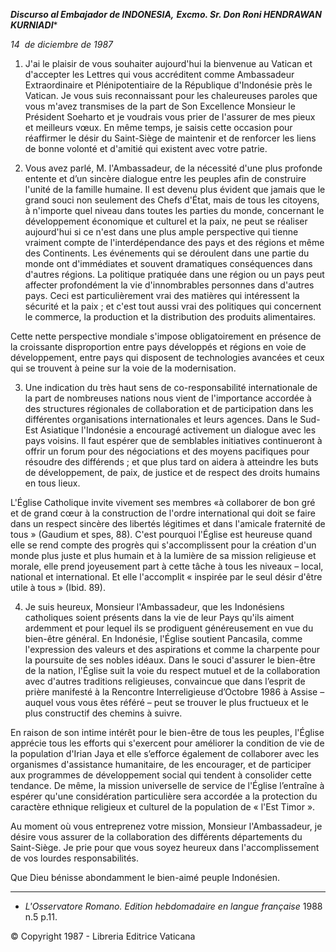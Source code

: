***Discurso al Embajador de INDONESIA,*** ***Excmo. Sr. Don Roni HENDRAWAN KURNIADI****

*14  de diciembre de 1987*

1. J'ai le plaisir de vous souhaiter aujourd'hui la bienvenue au Vatican et d'accepter les Lettres qui vous accréditent comme Ambassadeur Extraordinaire et Plénipotentiaire de la République d'Indonésie près le Vatican. Je vous suis reconnaissant pour les chaleureuses paroles que vous m'avez transmises de la part de Son Excellence Monsieur le Président Soeharto et je voudrais vous prier de l'assurer de mes pieux et meilleurs vœux. En même temps, je saisis cette occasion pour réaffirmer le désir du Saint-Siège de maintenir et de renforcer les liens de bonne volonté et d'amitié qui existent avec votre patrie.

2. Vous avez parlé, M. l'Ambassadeur, de la nécessité d'une plus profonde entente et d’un sincère dialogue entre les peuples afin de construire l'unité de la famille humaine. Il est devenu plus évident que jamais que le grand souci non seulement des Chefs d'État, mais de tous les citoyens, à n'importe quel niveau dans toutes les parties du monde, concernant le développement économique et culturel et la paix, ne peut se réaliser aujourd'hui si ce n'est dans une plus ample perspective qui tienne vraiment compte de l'interdépendance des pays et des régions et même des Continents. Les événements qui se déroulent dans une partie du monde ont d'immédiates et souvent dramatiques conséquences dans d'autres régions. La politique pratiquée dans une région ou un pays peut affecter profondément la vie d'innombrables personnes dans d'autres pays. Ceci est particulièrement vrai des matières qui intéressent la sécurité et la paix ; et c'est tout aussi vrai des politiques qui concernent le commerce, la production et la distribution des produits alimentaires.

Cette nette perspective mondiale s'impose obligatoirement en présence de la croissante disproportion entre pays développés et régions en voie de développement, entre pays qui disposent de technologies avancées et ceux qui se trouvent à peine sur la voie de la modernisation.

3. Une indication du très haut sens de co-responsabilité internationale de la part de nombreuses nations nous vient de l'importance accordée à des structures régionales de collaboration et de participation dans les différentes organisations internationales et leurs agences. Dans le Sud-Est Asiatique l'Indonésie a encouragé activement un dialogue avec les pays voisins. Il faut espérer que de semblables initiatives continueront à offrir un forum pour des négociations et des moyens pacifiques pour résoudre des différends ; et que plus tard on aidera à atteindre les buts de développement, de paix, de justice et de respect des droits humains en tous lieux.

L'Église Catholique invite vivement ses membres «à collaborer de bon gré et de grand cœur à la construction de l'ordre international qui doit se faire dans un respect sincère des libertés légitimes et dans l'amicale fraternité de tous » (Gaudium et spes, 88). C'est pourquoi l'Église est heureuse quand elle se rend compte des progrès qui s'accomplissent pour la création d'un monde plus juste et plus humain et à la lumière de sa mission religieuse et morale, elle prend joyeusement part à cette tâche à tous les niveaux – local, national et international. Et elle l'accomplit « inspirée par le seul désir d'être utile à tous » (Ibid. 89).

4. Je suis heureux, Monsieur l'Ambassadeur, que les Indonésiens catholiques soient présents dans la vie de leur Pays qu'ils aiment ardemment et pour lequel ils se prodiguent généreusement en vue du bien-être général. En Indonésie, l'Église soutient Pancasila, comme l'expression des valeurs et des aspirations et comme la charpente pour la poursuite de ses nobles idéaux. Dans le souci d'assurer le bien-être de la nation, l'Église suit la voie du respect mutuel et de la collaboration avec d'autres traditions religieuses, convaincue que dans l’esprit de prière manifesté à la Rencontre Interreligieuse d’Octobre 1986 à Assise – auquel vous vous êtes référé – peut se trouver le plus fructueux et le plus constructif des chemins à suivre.

En raison de son intime intérêt pour le bien-être de tous les peuples, l'Église apprécie tous les efforts qui s'exercent pour améliorer la condition de vie de la population d'Irian Jaya et elle s’efforce également de collaborer avec les organismes d'assistance humanitaire, de les encourager, et de participer aux programmes de développement social qui tendent à consolider cette tendance. De même, la mission universelle de service de l'Église l’entraîne à espérer qu'une considération particulière sera accordée a la protection du caractère ethnique religieux et culturel de la population de « l'Est Timor ».

Au moment où vous entreprenez votre mission, Monsieur l'Ambassadeur, je désire vous assurer de la collaboration des différents départements du Saint-Siège. Je prie pour que vous soyez heureux dans l'accomplissement de vos lourdes responsabilités.

Que Dieu bénisse abondamment le bien-aimé peuple Indonésien.

* * *

* *L'Osservatore Romano. Edition hebdomadaire en langue française* 1988 n.5 p.11.

© Copyright 1987 - Libreria Editrice Vaticana